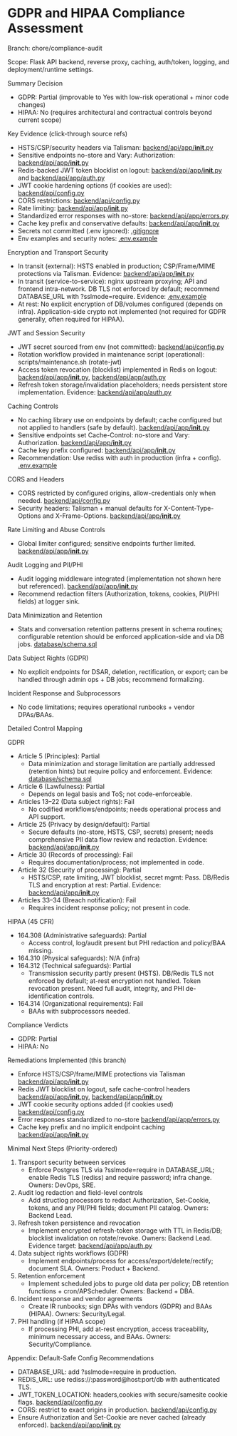 # GDPR and HIPAA Compliance Assessment
Branch: chore/compliance-audit

Scope: Flask API backend, reverse proxy, caching, auth/token, logging, and deployment/runtime settings.

Summary Decision
- GDPR: Partial (improvable to Yes with low-risk operational + minor code changes)
- HIPAA: No (requires architectural and contractual controls beyond current scope)

Key Evidence (click-through source refs)
- HSTS/CSP/security headers via Talisman: [backend/api/app/__init__.py](backend/api/app/__init__.py:106)
- Sensitive endpoints no-store and Vary: Authorization: [backend/api/app/__init__.py](backend/api/app/__init__.py:260)
- Redis-backed JWT token blocklist on logout: [backend/api/app/__init__.py](backend/api/app/__init__.py:126) and [backend/api/app/auth.py](backend/api/app/auth.py:269)
- JWT cookie hardening options (if cookies are used): [backend/api/config.py](backend/api/config.py:62)
- CORS restrictions: [backend/api/config.py](backend/api/config.py:91)
- Rate limiting: [backend/api/app/__init__.py](backend/api/app/__init__.py:187)
- Standardized error responses with no-store: [backend/api/app/errors.py](backend/api/app/errors.py:1)
- Cache key prefix and conservative defaults: [backend/api/app/__init__.py](backend/api/app/__init__.py:99)
- Secrets not committed (.env ignored): [.gitignore](.gitignore:123)
- Env examples and security notes: [.env.example](.env.example:1)

Encryption and Transport Security
- In transit (external): HSTS enabled in production; CSP/Frame/MIME protections via Talisman. Evidence: [backend/api/app/__init__.py](backend/api/app/__init__.py:106)
- In transit (service-to-service): nginx upstream proxying; API and frontend intra-network. DB TLS not enforced by default; recommend DATABASE_URL with ?sslmode=require. Evidence: [.env.example](.env.example:9)
- At rest: No explicit encryption of DB/volumes configured (depends on infra). Application-side crypto not implemented (not required for GDPR generally, often required for HIPAA).

JWT and Session Security
- JWT secret sourced from env (not committed): [backend/api/config.py](backend/api/config.py:62)
- Rotation workflow provided in maintenance script (operational): scripts/maintenance.sh (rotate-jwt)
- Access token revocation (blocklist) implemented in Redis on logout: [backend/api/app/__init__.py](backend/api/app/__init__.py:126), [backend/api/app/auth.py](backend/api/app/auth.py:269)
- Refresh token storage/invalidation placeholders; needs persistent store implementation. Evidence: [backend/api/app/auth.py](backend/api/app/auth.py:392)

Caching Controls
- No caching library use on endpoints by default; cache configured but not applied to handlers (safe by default). [backend/api/app/__init__.py](backend/api/app/__init__.py:99)
- Sensitive endpoints set Cache-Control: no-store and Vary: Authorization. [backend/api/app/__init__.py](backend/api/app/__init__.py:260)
- Cache key prefix configured: [backend/api/app/__init__.py](backend/api/app/__init__.py:103)
- Recommendation: Use rediss with auth in production (infra + config). [.env.example](.env.example:106)

CORS and Headers
- CORS restricted by configured origins, allow-credentials only when needed. [backend/api/config.py](backend/api/config.py:91)
- Security headers: Talisman + manual defaults for X-Content-Type-Options and X-Frame-Options. [backend/api/app/__init__.py](backend/api/app/__init__.py:273)

Rate Limiting and Abuse Controls
- Global limiter configured; sensitive endpoints further limited. [backend/api/app/__init__.py](backend/api/app/__init__.py:187)

Audit Logging and PII/PHI
- Audit logging middleware integrated (implementation not shown here but referenced). [backend/api/app/__init__.py](backend/api/app/__init__.py:241)
- Recommend redaction filters (Authorization, tokens, cookies, PII/PHI fields) at logger sink.

Data Minimization and Retention
- Stats and conversation retention patterns present in schema routines; configurable retention should be enforced application-side and via DB jobs. [database/schema.sql](database/schema.sql:162)

Data Subject Rights (GDPR)
- No explicit endpoints for DSAR, deletion, rectification, or export; can be handled through admin ops + DB jobs; recommend formalizing.

Incident Response and Subprocessors
- No code limitations; requires operational runbooks + vendor DPAs/BAAs.

Detailed Control Mapping

GDPR
- Article 5 (Principles): Partial
  - Data minimization and storage limitation are partially addressed (retention hints) but require policy and enforcement. Evidence: [database/schema.sql](database/schema.sql:162)
- Article 6 (Lawfulness): Partial
  - Depends on legal basis and ToS; not code-enforceable.
- Articles 13–22 (Data subject rights): Fail
  - No codified workflows/endpoints; needs operational process and API support.
- Article 25 (Privacy by design/default): Partial
  - Secure defaults (no-store, HSTS, CSP, secrets) present; needs comprehensive PII data flow review and redaction. Evidence: [backend/api/app/__init__.py](backend/api/app/__init__.py:106)
- Article 30 (Records of processing): Fail
  - Requires documentation/process; not implemented in code.
- Article 32 (Security of processing): Partial
  - HSTS/CSP, rate limiting, JWT blocklist, secret mgmt: Pass. DB/Redis TLS and encryption at rest: Partial. Evidence: [backend/api/app/__init__.py](backend/api/app/__init__.py:126)
- Articles 33–34 (Breach notification): Fail
  - Requires incident response policy; not present in code.

HIPAA (45 CFR)
- 164.308 (Administrative safeguards): Partial
  - Access control, log/audit present but PHI redaction and policy/BAA missing.
- 164.310 (Physical safeguards): N/A (infra)
- 164.312 (Technical safeguards): Partial
  - Transmission security partly present (HSTS). DB/Redis TLS not enforced by default; at-rest encryption not handled. Token revocation present. Need full audit, integrity, and PHI de-identification controls.
- 164.314 (Organizational requirements): Fail
  - BAAs with subprocessors needed.

Compliance Verdicts
- GDPR: Partial
- HIPAA: No

Remediations Implemented (this branch)
- Enforce HSTS/CSP/frame/MIME protections via Talisman [backend/api/app/__init__.py](backend/api/app/__init__.py:106)
- Redis JWT blocklist on logout, safe cache-control headers [backend/api/app/__init__.py](backend/api/app/__init__.py:126), [backend/api/app/__init__.py](backend/api/app/__init__.py:260)
- JWT cookie security options added (if cookies used) [backend/api/config.py](backend/api/config.py:62)
- Error responses standardized to no-store [backend/api/app/errors.py](backend/api/app/errors.py:1)
- Cache key prefix and no implicit endpoint caching [backend/api/app/__init__.py](backend/api/app/__init__.py:99)

Minimal Next Steps (Priority-ordered)
1) Transport security between services
   - Enforce Postgres TLS via ?sslmode=require in DATABASE_URL; enable Redis TLS (rediss) and require password; infra change. Owners: DevOps, SRE.
2) Audit log redaction and field-level controls
   - Add structlog processors to redact Authorization, Set-Cookie, tokens, and any PII/PHI fields; document PII catalog. Owners: Backend Lead.
3) Refresh token persistence and revocation
   - Implement encrypted refresh-token storage with TTL in Redis/DB; blocklist invalidation on rotate/revoke. Owners: Backend Lead. Evidence target: [backend/api/app/auth.py](backend/api/app/auth.py:392)
4) Data subject rights workflows (GDPR)
   - Implement endpoints/process for access/export/delete/rectify; document SLA. Owners: Product + Backend.
5) Retention enforcement
   - Implement scheduled jobs to purge old data per policy; DB retention functions + cron/APScheduler. Owners: Backend + DBA.
6) Incident response and vendor agreements
   - Create IR runbooks; sign DPAs with vendors (GDPR) and BAAs (HIPAA). Owners: Security/Legal.
7) PHI handling (if HIPAA scope)
   - If processing PHI, add at-rest encryption, access traceability, minimum necessary access, and BAAs. Owners: Security/Compliance.

Appendix: Default-Safe Config Recommendations
- DATABASE_URL: add ?sslmode=require in production.
- REDIS_URL: use rediss://:password@host:port/db with authenticated TLS.
- JWT_TOKEN_LOCATION: headers,cookies with secure/samesite cookie flags. [backend/api/config.py](backend/api/config.py:62)
- CORS: restrict to exact origins in production. [backend/api/config.py](backend/api/config.py:91)
- Ensure Authorization and Set-Cookie are never cached (already enforced). [backend/api/app/__init__.py](backend/api/app/__init__.py:260)